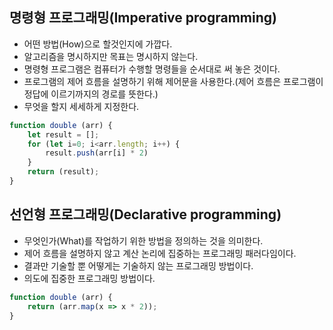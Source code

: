 ## 명령형 프로그래밍(Imperative programming)
- 어떤 방법(How)으로 할것인지에 가깝다. 
- 알고리즘을 명시하지만 목표는 명시하지 않는다.
- 명령형 프로그램은 컴퓨터가 수행할 명령들을 순서대로 써 놓은 것이다.
- 프로그램의 제어 흐름을 설명하기 위해 제어문을 사용한다.(제어 흐름은 프로그램이 정답에 이르기까지의 경로를 뜻한다.)
- 무엇을 할지 세세하게 지정한다.
```js
function double (arr) {
    let result = [];
    for (let i=0; i<arr.length; i++) {
        result.push(arr[i] * 2)
    }
    return (result);
}
```

## 선언형 프로그래밍(Declarative programming)
- 무엇인가(What)를 작업하기 위한 방법을 정의하는 것을 의미한다.
- 제어 흐름을 설명하지 않고 계산 논리에 집중하는 프로그래밍 패러다임이다.
- 결과만 기술할 뿐 어떻게는 기술하지 않는 프로그래밍 방법이다.
- 의도에 집중한 프로그래밍 방법이다.
```js
function double (arr) {
    return (arr.map(x => x * 2));
}
```